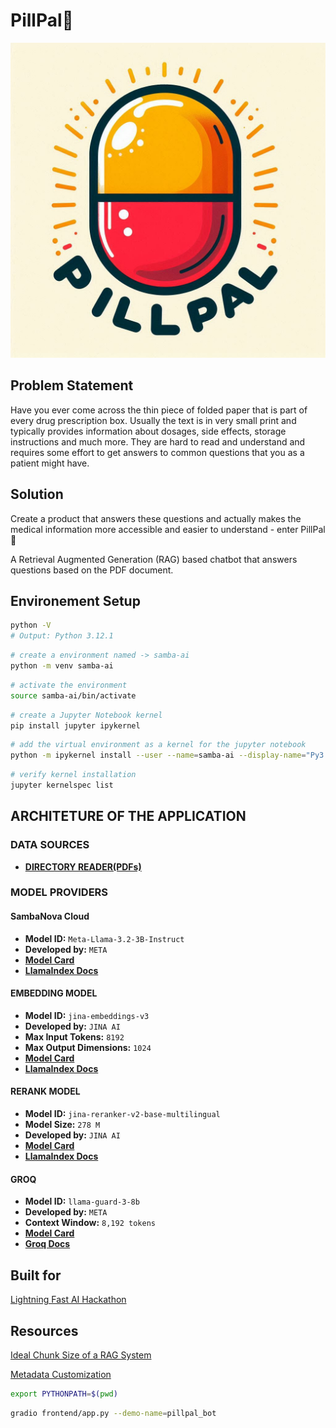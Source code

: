# PillPal💊

![PillPal_Logo](PillPal_logo.png)

## Problem Statement

Have you ever come across the thin piece of folded paper that is part of every drug prescription box. Usually the text is in very small print and typically provides information about dosages, side effects, storage instructions and much more. They are hard to read and understand and requires some effort to get answers to common questions that you as a patient might have.

## Solution

Create a product that answers these questions and actually makes the medical information more accessible and easier to understand - enter PillPal💊

A Retrieval Augmented Generation (RAG) based chatbot that answers questions based on the PDF document.

## Environement Setup

```bash
python -V
# Output: Python 3.12.1
```

```bash
# create a environment named -> samba-ai
python -m venv samba-ai
```

```bash
# activate the environment
source samba-ai/bin/activate
```

```bash
# create a Jupyter Notebook kernel
pip install jupyter ipykernel
```

```bash
# add the virtual environment as a kernel for the jupyter notebook
python -m ipykernel install --user --name=samba-ai --display-name="Py3.12-samba-ai"
```

```bash
# verify kernel installation
jupyter kernelspec list
```

## ARCHITETURE OF THE APPLICATION

### DATA SOURCES

- [**DIRECTORY READER(PDFs)**](https://docs.llamaindex.ai/en/stable/module_guides/loading/simpledirectoryreader/)

### MODEL PROVIDERS

#### SambaNova Cloud

- **Model ID:** `Meta-Llama-3.2-3B-Instruct`
- **Developed by:** `META`
- [**Model Card**](https://huggingface.co/meta-llama/Llama-3.2-3B)
- [**LlamaIndex Docs**](https://docs.llamaindex.ai/en/stable/examples/llm/sambanova/)

#### EMBEDDING MODEL

- **Model ID:** `jina-embeddings-v3`
- **Developed by:** `JINA AI`
- **Max Input Tokens:** `8192`
- **Max Output Dimensions:** `1024`
- [**Model Card**](https://huggingface.co/jinaai/jina-embeddings-v3)
- [**LlamaIndex Docs**](https://docs.llamaindex.ai/en/latest/examples/embeddings/jinaai_embeddings/)

#### RERANK MODEL

- **Model ID:** `jina-reranker-v2-base-multilingual`
- **Model Size:** `278 M`
- **Developed by:** `JINA AI`
- [**Model Card**](https://huggingface.co/jinaai/jina-reranker-v2-base-multilingual)
- [**LlamaIndex Docs**](https://docs.llamaindex.ai/en/stable/examples/node_postprocessor/JinaRerank/)

#### GROQ

- **Model ID:** `llama-guard-3-8b`
- **Developed by:** `META`
- **Context Window:** `8,192 tokens`
- [**Model Card**](https://huggingface.co/meta-llama/Llama-Guard-3-8B)
- [**Groq Docs**](https://console.groq.com/docs/content-moderation)

## Built for

[Lightning Fast AI Hackathon](https://sambanova.devpost.com/)

## Resources

[Ideal Chunk Size of a RAG System](https://www.llamaindex.ai/blog/evaluating-the-ideal-chunk-size-for-a-rag-system-using-llamaindex-6207e5d3fec5)

[Metadata Customization](https://docs.llamaindex.ai/en/stable/module_guides/loading/documents_and_nodes/usage_documents/)

```bash
export PYTHONPATH=$(pwd)

```

```bash
gradio frontend/app.py --demo-name=pillpal_bot
```
